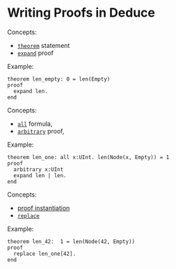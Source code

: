 # Writing Proofs in Deduce

Concepts:
* [`theorem`](https://jsiek.github.io/deduce/pages/reference.html#theorem-statement) statement
* [`expand`](https://jsiek.github.io/deduce/pages/reference.html#expand-proof) proof

Example:
```{.deduce^#len_empty}
theorem len_empty: 0 = len(Empty)
proof
  expand len.
end
```

Concepts:
* [`all`](https://jsiek.github.io/deduce/pages/reference.html#all-universal-quantifier) formula,
* [`arbitrary`](https://jsiek.github.io/deduce/pages/reference.html#arbitrary-forall-introduction) proof,

Example:
```{.deduce^#len_one}
theorem len_one: all x:UInt. len(Node(x, Empty)) = 1
proof
  arbitrary x:UInt
  expand len | len.
end
```

Concepts:
* [proof instantiation](https://jsiek.github.io/deduce/pages/reference.html#instantiation-proof)
* [`replace`](https://jsiek.github.io/deduce/pages/reference.html#replace-proof)

Example:
```{.deduce^#len_42}
theorem len_42:  1 = len(Node(42, Empty))
proof
  replace len_one[42].
end
```



<!--
```{.deduce^file=DeduceIntroProof.pf}
import UInt
import DeduceProgramming1
import Set

<<len_empty>>
<<len_one>>
<<len_42>>
```
-->




<!--
Defer to later:

* [`suffices`](https://jsiek.github.io/deduce/pages/reference.html#suffices-proof-statement) proof
* [`evaluate`](https://jsiek.github.io/deduce/pages/reference.html#evaluate-proof) proof.

-->
